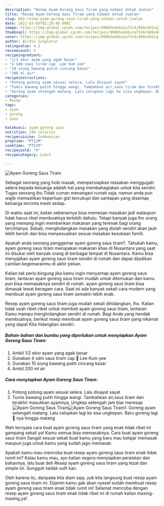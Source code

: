 ```yaml
---
description: "Resep Ayam Goreng Saus Tiram yang nikmat Untuk Jualan"
title: "Resep Ayam Goreng Saus Tiram yang nikmat Untuk Jualan"
slug: 682-resep-ayam-goreng-saus-tiram-yang-nikmat-untuk-jualan
date: 2021-03-05T02:29:49.690Z
image: https://img-global.cpcdn.com/recipes/990b5edeba1a73c8/680x482cq70/ayam-goreng-saus-tiram-foto-resep-utama.jpg
thumbnail: https://img-global.cpcdn.com/recipes/990b5edeba1a73c8/680x482cq70/ayam-goreng-saus-tiram-foto-resep-utama.jpg
cover: https://img-global.cpcdn.com/recipes/990b5edeba1a73c8/680x482cq70/ayam-goreng-saus-tiram-foto-resep-utama.jpg
author: Birdie Singleton
ratingvalue: 4.1
reviewcount: 5
recipeingredient:
- "1/2 ekor ayam yang agak besar"
- "4 sdm saus tiram cap  Lee Kum yee"
- "10 siung bawang putih cincang kasar"
- "200 ml air"
recipeinstructions:
- "Potong potong ayam sesuai selera. Lalu disayat sayat"
- "Tumis bawang putih hingga wangi. Tambahkan air,saus tiram dan terakhir masukkan ayamnya. Ungkep setengah jam biar meresap"
- "Goreng ayam setengah matang. Lalu celupkan lagi ke sisa ungkepan. Baru goreng lagi 🐔 nya hingga matang"
categories:
- Resep
tags:
- ayam
- goreng
- saus

katakunci: ayam goreng saus 
nutrition: 245 calories
recipecuisine: Indonesian
preptime: "PT12M"
cooktime: "PT51M"
recipeyield: "4"
recipecategory: Lunch

---
```



![Ayam Goreng Saus Tiram](https://img-global.cpcdn.com/recipes/990b5edeba1a73c8/680x482cq70/ayam-goreng-saus-tiram-foto-resep-utama.jpg)

Sebagai seorang yang hobi masak, mempersiapkan masakan menggugah selera kepada keluarga adalah hal yang membahagiakan untuk kita sendiri. Tugas seorang ibu Tidak cuman menangani rumah saja, namun anda pun wajib memastikan keperluan gizi tercukupi dan santapan yang disantap keluarga tercinta mesti sedap.

Di waktu  saat ini, kalian sebenarnya bisa memesan masakan jadi walaupun tidak harus ribet membuatnya terlebih dahulu. Tetapi banyak juga lho orang yang memang ingin memberikan makanan yang terenak bagi orang tercintanya. Sebab, menghidangkan masakan yang diolah sendiri akan jauh lebih bersih dan bisa menyesuaikan sesuai masakan kesukaan famili. 



Apakah anda seorang penggemar ayam goreng saus tiram?. Tahukah kamu, ayam goreng saus tiram merupakan makanan khas di Nusantara yang saat ini disukai oleh banyak orang di berbagai tempat di Nusantara. Kamu bisa menyajikan ayam goreng saus tiram sendiri di rumah dan dapat dijadikan camilan kegemaranmu di akhir pekan.

Kalian tak perlu bingung jika kamu ingin menyantap ayam goreng saus tiram, lantaran ayam goreng saus tiram mudah untuk ditemukan dan kamu pun bisa memasaknya sendiri di rumah. ayam goreng saus tiram bisa dimasak lewat beragam cara. Saat ini ada banyak sekali cara modern yang membuat ayam goreng saus tiram semakin lebih enak.

Resep ayam goreng saus tiram juga mudah sekali dihidangkan, lho. Kalian tidak usah ribet-ribet untuk membeli ayam goreng saus tiram, lantaran Kamu mampu menghidangkan sendiri di rumah. Bagi Anda yang hendak membuatnya, berikut resep membuat ayam goreng saus tiram yang nikamat yang dapat Kita hidangkan sendiri.

<!--inarticleads1-->

##### Bahan-bahan dan bumbu yang diperlukan untuk menyiapkan Ayam Goreng Saus Tiram:

1. Ambil 1/2 ekor ayam yang agak besar
1. Gunakan 4 sdm saus tiram cap 🐼 Lee Kum yee
1. Gunakan 10 siung bawang putih cincang kasar
1. Ambil 200 ml air




<!--inarticleads2-->

##### Cara menyiapkan Ayam Goreng Saus Tiram:

1. Potong potong ayam sesuai selera. Lalu disayat sayat
1. Tumis bawang putih hingga wangi. Tambahkan air,saus tiram dan terakhir masukkan ayamnya. Ungkep setengah jam biar meresap
<img src="https://img-global.cpcdn.com/steps/45859fea3d1af549/160x128cq70/ayam-goreng-saus-tiram-langkah-memasak-2-foto.jpg" alt="Ayam Goreng Saus Tiram"><img src="https://img-global.cpcdn.com/steps/f73d11d4bd1b10c1/160x128cq70/ayam-goreng-saus-tiram-langkah-memasak-2-foto.jpg" alt="Ayam Goreng Saus Tiram">1. Goreng ayam setengah matang. Lalu celupkan lagi ke sisa ungkepan. Baru goreng lagi 🐔 nya hingga matang




Wah ternyata cara buat ayam goreng saus tiram yang enak tidak ribet ini gampang sekali ya! Kamu semua bisa memasaknya. Cara buat ayam goreng saus tiram Sangat sesuai sekali buat kamu yang baru mau belajar memasak maupun juga untuk kamu yang sudah jago memasak.

Apakah kamu mau mencoba buat resep ayam goreng saus tiram enak tidak rumit ini? Kalau kamu mau, ayo kalian segera menyiapkan peralatan dan bahannya, lalu buat deh Resep ayam goreng saus tiram yang lezat dan simple ini. Sungguh taidak sulit kan. 

Oleh karena itu, daripada kita diam saja, yuk kita langsung buat resep ayam goreng saus tiram ini. Dijamin kamu gak akan nyesel sudah membuat resep ayam goreng saus tiram enak tidak rumit ini! Selamat mencoba dengan resep ayam goreng saus tiram enak tidak ribet ini di rumah kalian masing-masing,ya!.

